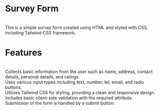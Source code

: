 <h1>Survey Form</h1><br>
This is a simple survey form created using HTML and styled with CSS, including Tailwind CSS framework.<br>

<h1>Features</h1><br>
Collects basic information from the user such as name, address, contact details, personal details, and ratings.<br>
Uses various input types including text, number, tel, email, and radio buttons.<br>
Utilizes Tailwind CSS for styling, providing a clean and responsive design.<br>
Includes basic client-side validation with the required attribute.<br>
Submission of the form is handled by a submit button.<br>
